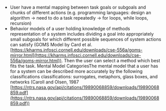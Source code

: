 - User have a mental mapping between task goals or subgoals and chunks of different actions (e.g. programming languages: design an algorithm -> need to do a task repeatedly -> for loops, while loops, recursion)
- Behavior models of a user holding knowledge of methods representation of a system includes dividing a goal into appropriately small subgoals for which different possible sequences of system actions can satisfy (GOMS Model by Card et al. [https://kharms.infosci.cornell.edu/downloads/cse-556a/goms-mirror.html](https://kharms.infosci.cornell.edu/downloads/cse-556a/goms-mirror.html)). Then the user can select a method which best fits the task. Mental Model CategoriesThe mental model that a user has for a system can be described more accurately by the following classifications classifications: surrogates, metaphors, glass boxes, and networks (Caroll and Olsen, 1987 [https://ntrs.nasa.gov/api/citations/19890068859/downloads/19890068859.pdf](https://ntrs.nasa.gov/api/citations/19890068859/downloads/19890068859.pdf))